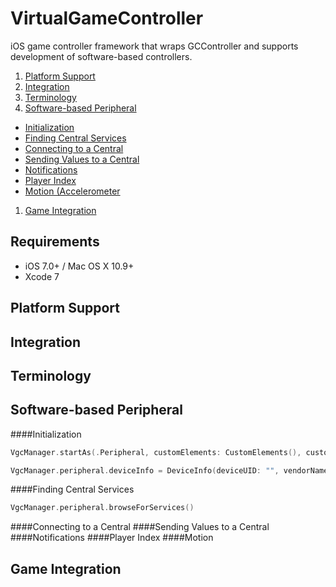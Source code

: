 # VirtualGameController
iOS game controller framework that wraps GCController and supports development of software-based controllers.

1. [Platform Support](#platform_support)
1. [Integration](#integration)
1. [Terminology](#terminology)
1. [Software-based Peripheral](#usage)
- [Initialization](#initialization)
- [Finding Central Services](#finding_services)
- [Connecting to a Central](#connecting)
- [Sending Values to a Central](#sending)
- [Notifications](#notifications)
- [Player Index](#player_index)
- [Motion (Accelerometer](#motion)
1. [Game Integration](#work-with-alamofire)

## Requirements

- iOS 7.0+ / Mac OS X 10.9+
- Xcode 7

## Platform Support
## Integration
## Terminology 
## Software-based Peripheral
####Initialization
```swift
VgcManager.startAs(.Peripheral, customElements: CustomElements(), customMappings: CustomMappings())
```
```swift
VgcManager.peripheral.deviceInfo = DeviceInfo(deviceUID: "", vendorName: "", attachedToDevice: false, profileType: .ExtendedGamepad, controllerType: .Software, supportsMotion: true)
```
####Finding Central Services
```swift
VgcManager.peripheral.browseForServices()
```
####Connecting to a Central
####Sending Values to a Central
####Notifications
####Player Index
####Motion
## Game Integration 
